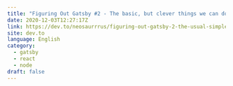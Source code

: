 ```yaml
---
title: "Figuring Out Gatsby #2 - The basic, but clever things we can do with pages."
date: 2020-12-03T12:27:17Z
link: https://dev.to/neosaurrrus/figuring-out-gatsby-2-the-usual-simple-things-to-do-with-pages-5cni?utm_medium=RSS&utm_source=news.12bit.vn
site: dev.to
language: English
category:
  - gatsby
  - react
  - node
draft: false
---
```

